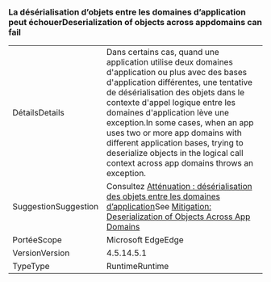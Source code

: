 ### <a name="deserialization-of-objects-across-appdomains-can-fail"></a><span data-ttu-id="fb426-101">La désérialisation d’objets entre les domaines d’application peut échouer</span><span class="sxs-lookup"><span data-stu-id="fb426-101">Deserialization of objects across appdomains can fail</span></span>

|   |   |
|---|---|
|<span data-ttu-id="fb426-102">Détails</span><span class="sxs-lookup"><span data-stu-id="fb426-102">Details</span></span>|<span data-ttu-id="fb426-103">Dans certains cas, quand une application utilise deux domaines d'application ou plus avec des bases d'application différentes, une tentative de désérialisation des objets dans le contexte d'appel logique entre les domaines d'application lève une exception.</span><span class="sxs-lookup"><span data-stu-id="fb426-103">In some cases, when an app uses two or more app domains with different application bases, trying to deserialize objects in the logical call context across app domains throws an exception.</span></span>|
|<span data-ttu-id="fb426-104">Suggestion</span><span class="sxs-lookup"><span data-stu-id="fb426-104">Suggestion</span></span>|<span data-ttu-id="fb426-105">Consultez [Atténuation : désérialisation des objets entre les domaines d’application](~/docs/framework/migration-guide/mitigation-deserialization-of-objects-across-app-domains.md)</span><span class="sxs-lookup"><span data-stu-id="fb426-105">See [Mitigation: Deserialization of Objects Across App Domains](~/docs/framework/migration-guide/mitigation-deserialization-of-objects-across-app-domains.md)</span></span>|
|<span data-ttu-id="fb426-106">Portée</span><span class="sxs-lookup"><span data-stu-id="fb426-106">Scope</span></span>|<span data-ttu-id="fb426-107">Microsoft Edge</span><span class="sxs-lookup"><span data-stu-id="fb426-107">Edge</span></span>|
|<span data-ttu-id="fb426-108">Version</span><span class="sxs-lookup"><span data-stu-id="fb426-108">Version</span></span>|<span data-ttu-id="fb426-109">4.5.1</span><span class="sxs-lookup"><span data-stu-id="fb426-109">4.5.1</span></span>|
|<span data-ttu-id="fb426-110">Type</span><span class="sxs-lookup"><span data-stu-id="fb426-110">Type</span></span>|<span data-ttu-id="fb426-111">Runtime</span><span class="sxs-lookup"><span data-stu-id="fb426-111">Runtime</span></span>|

